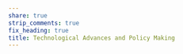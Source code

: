 ```yaml
---
share: true
strip_comments: true
fix_heading: true
title: Technological Advances and Policy Making
---
```

